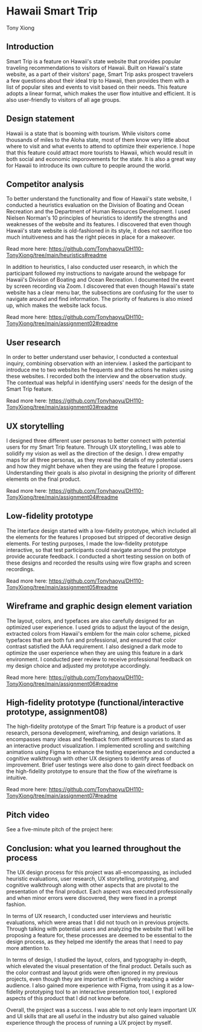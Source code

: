 # Hawaii Smart Trip
Tony Xiong

## Introduction
Smart Trip is a feature on Hawaii's state website that provides popular traveling recommendations to visitors of Hawaii. Built on Hawaii's state website, as a part of their visitors' page, Smart Trip asks prospect travelers a few questions about their ideal trip to Hawaii, then provides them with a list of popular sites and events to visit based on their needs. This feature adopts a linear format, which makes the user flow intuitive and efficient. It is also user-friendly to visitors of all age groups.

## Design statement
Hawaii is a state that is booming with tourism. While visitors come thousands of miles to the Aloha state, most of them know very little about where to visit and what events to attend to optimize their experience. I hope that this feature could attract more tourists to Hawaii, which would result in both social and economic imporovements for the state. It is also a great way for Hawaii to introduce its own culture to people around the world.

## Competitor analysis
To better understand the functionality and flow of Hawaii's state website, I conducted a heuristics evaluation on the Division of Boating and Ocean Recreation and the Department of Human Resources Development. I used Nielsen Norman's 10 principles of heuristics to identify the strengths and weaknesses of the website and its features. I discovered that even though Hawaii's state website is old-fashioned in its style, it does not sacrifice too much intuitiveness and has the right pieces in place for a makeover.

Read more here: https://github.com/Tonyhaoyu/DH110-TonyXiong/tree/main/heuristics#readme

In addition to heuristics, I also conducted user research, in which the participant followed my instructions to navigate around the webpage for Hawaii's Division of Boating and Ocean Recreation. I documented the event by screen recording via Zoom. I discovered that even though Hawaii's state website has a clear menu bar, the subsections are confusing for the user to navigate around and find information. The priority of features is also mixed up, which makes the website lack focus.

Read more here: https://github.com/Tonyhaoyu/DH110-TonyXiong/tree/main/assignment02#readme

## User research
In order to better understand user behavior, I conducted a contextual inquiry, combining observation with an interview. I asked the participant to introduce me to two websites he frequents and the actions he makes using these websites. I recorded both the interview and the observation study. The contextual was helpful in identifying users' needs for the design of the Smart Trip feature.

Read more here: https://github.com/Tonyhaoyu/DH110-TonyXiong/tree/main/assignment03#readme

## UX storytelling
I designed three different user personas to better connect with potential users for my Smart Trip feature. Through UX storytelling, I was able to solidify my vision as well as the direction of the design. I drew empathy maps for all three personas, as they reveal the details of my potential users and how they might behave when they are using the feature I propose. Understanding their goals is also pivotal in designing the priority of different elements on the final product.

Read more here: https://github.com/Tonyhaoyu/DH110-TonyXiong/tree/main/assignment04#readme

## Low-fidelity prototype
The interface design started with a low-fidelity prototype, which included all the elements for the features I proposed but stripped of decorative design elements. For testing purposes, I made the low-fidelity prototype interactive, so that test participants could navigate around the prototype provide accurate feedback. I conducted a short testing session on both of these designs and recorded the results using wire flow graphs and screen recordings.

Read more here: https://github.com/Tonyhaoyu/DH110-TonyXiong/tree/main/assignment05#readme

## Wireframe and graphic design element variation
The layout, colors, and typefaces are also carefully designed for an optimized user experience. I used grids to adjust the layout of the design, extracted colors from Hawaii's emblem for the main color scheme, picked typefaces that are both fun and professional, and ensured that color contrast satisfied the AAA requirement. I also designed a dark mode to optimize the user experience when they are using this feature in a dark environment. I conducted peer review to receive professional feedback on my design choice and adjusted my prototype accordingly.

Read more here: https://github.com/Tonyhaoyu/DH110-TonyXiong/tree/main/assignment06#readme

## High-fidelity prototype (functional/interactive prototype, assignment08)
The high-fidelity prototype of the Smart Trip feature is a product of user research, persona development, wireframing, and design variations. It encompasses many ideas and feedback from different sources to stand as an interactive product visualization. I implemented scrolling and switching animations using Figma to enhance the testing experience and conducted a cognitive walkthrough with other UX designers to identify areas of improvement. Brief user testings were also done to gain direct feedback on the high-fidelity prototype to ensure that the flow of the wireframe is intuitive.

Read more here: https://github.com/Tonyhaoyu/DH110-TonyXiong/tree/main/assignment07#readme

## Pitch video
See a five-minute pitch of the project here: 

## Conclusion: what you learned throughout the process
The UX design process for this project was all-encompassing, as included heuristic evaluations, user research, UX storytelling, prototyping, and cognitive walkthrough along with other aspects that are pivotal to the presentation of the final product. Each aspect was executed professionally and when minor errors were discovered, they were fixed in a prompt fashion.

In terms of UX research, I conducted user interviews and heuristic evaluations, which were areas that I did not touch on in previous projects. Through talking with potential users and analyzing the website that I will be proposing a feature for, these processes are deemed to be essential to the design process, as they helped me identify the areas that I need to pay more attention to.

In terms of design, I studied the layout, colors, and typography in-depth, which elevated the visual presentation of the final product. Details such as the color contrast and layout grids were often ignored in my previous projects, even though they are important in effectively reaching a wider audience. I also gained more experience with Figma, from using it as a low-fidelity prototyping tool to an interactive presentation tool, I explored aspects of this product that I did not know before.

Overall, the project was a success. I was able to not only learn important UX and UI skills that are all useful in the industry but also gained valuable experience through the process of running a UX project by myself.
